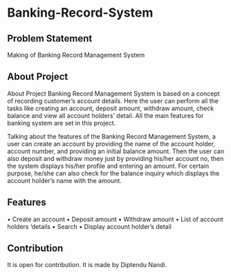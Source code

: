 # Banking-Record-System

## Problem Statement
Making of Banking Record Management System

## About Project
About Project Banking Record Management System is based on a concept of recording customer’s account details. Here the user can perform all the tasks like creating an account, deposit amount, withdraw amount, check balance and view all account holders’ detail. All the main features for banking system are set in this project.

Talking about the features of the Banking Record Management System, a user can create an account by providing the name of the account holder, account number, and providing an initial balance amount. Then the user can also deposit and withdraw money just by providing his/her account no, then the system displays his/her profile and entering an amount. For certain purpose, he/she can also check for the balance inquiry which displays the account holder’s name with the amount. 

## Features
•	Create an account
•	Deposit amount
•	Withdraw amount
•	List of account holders ‘details
•	Search
•	Display account holder’s detail

## Contribution
It is open for contribution. It is made by Diptendu Nandi.


